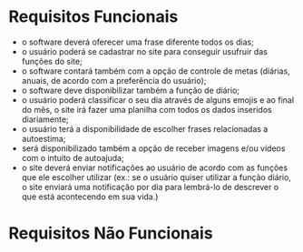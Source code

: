 # Requisitos Funcionais

* o software deverá oferecer uma frase diferente todos os dias;
* o usuário poderá se cadastrar no site para conseguir usufruir das funções do site;
* o software contará também com a opção de controle de metas (diárias, anuais, de acordo com a preferência do usuário);
* o software deve disponibilizar também a função de diário;
* o usuário poderá classificar o seu dia através de alguns emojis e ao final do mês, o site irá fazer uma planilha com todos os dados inseridos diariamente;
* o usuário terá a disponibilidade de escolher frases relacionadas a autoestima;
* será disponibilizado também a opção de receber imagens e/ou vídeos com o intuito de autoajuda;
* o site deverá enviar notificações ao usuário de acordo com as funções que ele escolher utilizar (ex.: se o usuário quiser utilizar a função diário, o site enviará uma notificação por dia para lembrá-lo de descrever o que está acontecendo em sua vida.)

# Requisitos Não Funcionais
